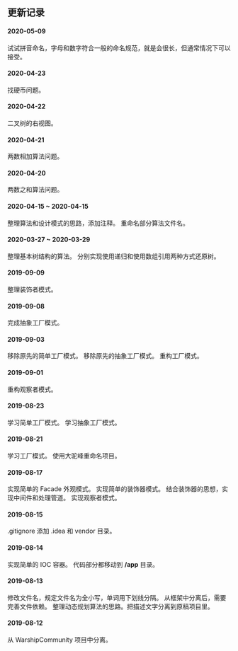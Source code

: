 ## 更新记录

#### 2020-05-09

试试拼音命名，字母和数字符合一般的命名规范，就是会很长，但通常情况下可以接受。

#### 2020-04-23

找硬币问题。

#### 2020-04-22

二叉树的右视图。

#### 2020-04-21

两数相加算法问题。

#### 2020-04-20

两数之和算法问题。

#### 2020-04-15 ~ 2020-04-15

整理算法和设计模式的思路，添加注释。
重命名部分算法文件名。

#### 2020-03-27 ~ 2020-03-29

整理基本树结构的算法。
分别实现使用递归和使用数组引用两种方式还原树。

#### 2019-09-09

整理装饰者模式。

#### 2019-09-08

完成抽象工厂模式。

#### 2019-09-03

移除原先的简单工厂模式。
移除原先的抽象工厂模式。
重构工厂模式。

#### 2019-09-01

重构观察者模式。

#### 2019-08-23

学习简单工厂模式。
学习抽象工厂模式。

#### 2019-08-21

学习工厂模式。
使用大驼峰重命名项目。

#### 2019-08-17

实现简单的 Facade 外观模式。
实现简单的装饰器模式。
结合装饰器的思想，实现中间件和处理管道。
实现观察者模式。

#### 2019-08-15 

.gitignore 添加 .idea 和 vendor 目录。

#### 2019-08-14

实现简单的 IOC 容器。
代码部分都移动到 **/app** 目录。

#### 2019-08-13

修改文件名，规定文件名为全小写，单词用下划线分隔。
从框架中分离后，需要完善文件依赖。
整理动态规划算法的思路。把描述文字分离到原稿项目里。

#### 2019-08-12

从 WarshipCommunity 项目中分离。